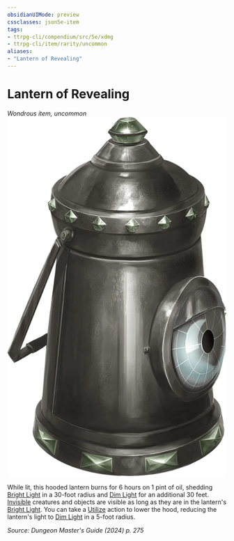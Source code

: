 ```yaml
---
obsidianUIMode: preview
cssclasses: json5e-item
tags:
- ttrpg-cli/compendium/src/5e/xdmg
- ttrpg-cli/item/rarity/uncommon
aliases: 
- "Lantern of Revealing"
---
```

# Lantern of Revealing
*Wondrous item, uncommon*  
![](Misc%20Files/CLI/compendium/items/img/lantern-of-revealing.webp#right)


While lit, this hooded lantern burns for 6 hours on 1 pint of oil, shedding [Bright Light](Misc%20Files/CLI/rules/variant-rules/bright-light-xphb.md) in a 30-foot radius and [Dim Light](Misc%20Files/CLI/rules/variant-rules/dim-light-xphb.md) for an additional 30 feet. [Invisible](Misc%20Files/CLI/rules/conditions.md#Invisible) creatures and objects are visible as long as they are in the lantern's [Bright Light](Misc%20Files/CLI/rules/variant-rules/bright-light-xphb.md). You can take a [Utilize](Misc%20Files/CLI/rules/actions.md#Utilize) action to lower the hood, reducing the lantern's light to [Dim Light](Misc%20Files/CLI/rules/variant-rules/dim-light-xphb.md) in a 5-foot radius.

*Source: Dungeon Master's Guide (2024) p. 275*